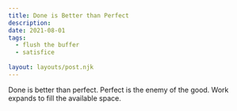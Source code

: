 ```yaml
---
title: Done is Better than Perfect
description: 
date: 2021-08-01
tags:
  - flush the buffer
  - satisfice
  
layout: layouts/post.njk
---
```


Done is better than perfect. Perfect is the enemy of the good. Work expands to fill the available space.
